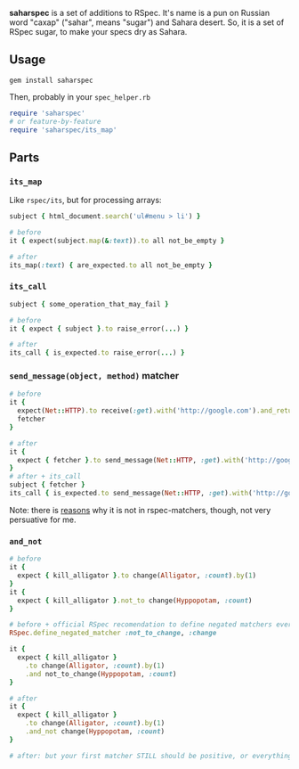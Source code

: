 **saharspec** is a set of additions to RSpec. It's name is a pun on Russian word "сахар"
("sahar", means "sugar") and Sahara desert. So, it is a set of RSpec sugar, to make your
specs dry as Sahara.

## Usage

`gem install saharspec`

Then, probably in your `spec_helper.rb`

```ruby
require 'saharspec'
# or feature-by-feature
require 'saharspec/its_map'
```

## Parts

### `its_map`

Like `rspec/its`, but for processing arrays:

```ruby
subject { html_document.search('ul#menu > li') }

# before
it { expect(subject.map(&:text)).to all not_be_empty }

# after
its_map(:text) { are_expected.to all not_be_empty }
```

### `its_call`

```ruby
subject { some_operation_that_may_fail }

# before
it { expect { subject }.to raise_error(...) }

# after
its_call { is_expected.to raise_error(...) }
```

### `send_message(object, method)` matcher

```ruby
# before
it {
  expect(Net::HTTP).to receive(:get).with('http://google.com').and_return('not this time')
  fetcher
}

# after
it {
  expect { fetcher }.to send_message(Net::HTTP, :get).with('http://google.com').returning('not this time')
}
# after + its_call
subject { fetcher }
its_call { is_expected.to send_message(Net::HTTP, :get).with('http://google.com').returning('not this time') }
```

Note: there is [reasons]() why it is not in rspec-matchers, though, not very persuative for
me.

### `and_not`

```ruby
# before
it {
  expect { kill_alligator }.to change(Alligator, :count).by(1)
}
it {
  expect { kill_alligator }.not_to change(Hyppopotam, :count)
}

# before + official RSpec recomendation to define negated matchers everywhere
RSpec.define_negated_matcher :not_to_change, :change

it {
  expect { kill_alligator }
    .to change(Alligator, :count).by(1)
    .and not_to_change(Hyppopotam, :count)
}

# after
it {
  expect { kill_alligator }
    .to change(Alligator, :count).by(1)
    .and_not change(Hyppopotam, :count)
}

# after: but your first matcher STILL should be positive, or everything is broken
```
